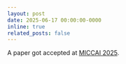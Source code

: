 ```yaml
---
layout: post
date: 2025-06-17 00:00:00-0000
inline: true
related_posts: false
---
```


A paper got accepted at <a href="http://conferences.miccai.org/2025">MICCAI 2025</a>.
